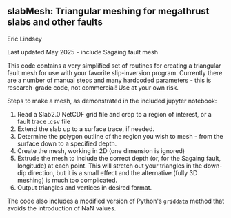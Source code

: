 slabMesh: Triangular meshing for megathrust slabs and other faults
-----
Eric Lindsey

Last updated May 2025 - include Sagaing fault mesh

This code contains a very simplified set of routines for creating a triangular fault mesh for use with your favorite slip-inversion program. Currently there are a number of manual steps and many hardcoded parameters - this is research-grade code, not commercial! Use at your own risk.

Steps to make a mesh, as demonstrated in the included jupyter notebook:

1. Read a Slab2.0 NetCDF grid file and crop to a region of interest, or a fault trace .csv file
2. Extend the slab up to a surface trace, if needed. 
3. Determine the polygon outline of the region you wish to mesh - from the surface down to a specified depth.
4. Create the mesh, working in 2D (one dimension is ignored)
5. Extrude the mesh to include the correct depth (or, for the Sagaing fault, longitude) at each point. This will stretch out your triangles in the down-dip direction, but it is a small effect and the alternative (fully 3D meshing) is much too complicated.
6. Output triangles and vertices in desired format.

The code also includes a modified version of Python's `griddata` method that avoids the introduction of NaN values. 
